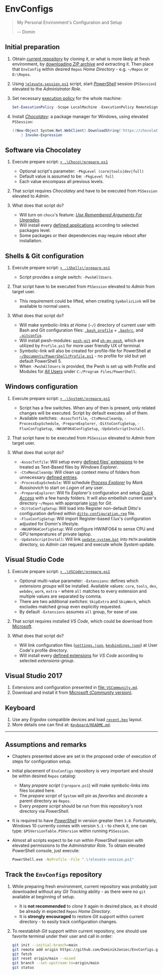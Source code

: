 # EnvConfigs

> My Personal Environment's Configuration and Setup
>
> -- Domin

## Initial preparation

1. Obtain [current repository](https://github.com/DominikJaniec/EnvConfigs) by cloning it, or what is more likely at fresh environment, by [downloading ZIP archive](https://github.com/DominikJaniec/EnvConfigs/archive/refs/heads/main.zip) and extracting it. Then place that `EnvConfig` within desired `Repos` _Home Directory_ - e.g. `~/Repos` or `D:\Repos`.

2. Using [`!elevate-session.ps1`](!elevate-session.ps1) script, start [_PowerShell_](https://docs.microsoft.com/en-us/powershell/) session (`PSSession`) elevated to the _Administrator Role_.

3. Set necessary [execution policy](https://docs.microsoft.com/en-us/powershell/module/microsoft.powershell.core/about/about_execution_policies?view=powershell-5.1) for the whole machine:

   ```PowerShell
   Set-ExecutionPolicy -Scope LocalMachine -ExecutionPolicy RemoteSigned -Confirm
   ```

4. Install [_Chocolatey_](https://chocolatey.org/about): a package manager for Windows, using elevated `PSSession`:

   ```PowerShell
   ((New-Object System.Net.WebClient).DownloadString('https://chocolatey.org/install.ps1')) `
       | Invoke-Expression
   ```

## Software via Chocolatey

1. Execute prepare script: [`> .\Choco\!prepare.ps1`](Choco/!prepare.ps1)
   * Optional script's parameter: `-PkgLevel (core|tools|dev|full)`
   * Default value is assumed to be: `-PkgLevel full`
   * Each value encompass all previous levels.

2. That script requires _Chocolatey_ and have to be executed from `PSSession` elevated to _Admin_.

3. What does that script do?
   * Will turn on `choco`'s feature: [_Use Remembered Arguments For Upgrades_](https://docs.chocolatey.org/en-us/configuration#general-1).
   * Will install every [defined applications](Choco/packages.txt) according to selected packages level.
   * Some packages or their dependencies may require reboot after installation.

## Shells & Git configuration

1. Execute prepare script: [`> .\Shells\!prepare.ps1`](Shells/!prepare.ps1)
   * Script provides a single switch: `-PwshAllUsers`.

2. That script have to be executed from `PSSession` elevated to _Admin_ from target user.
   * This requirement could be lifted, when creating `SymbolicLink` will be available to normal users.

3. What does that script do?
   * Will make symbolic-links at _Home_ (`~/`) directory of current user with Bash and Git configuration files: [`.bash_profile`](Shells/.bash_profile) + [`.bashrc`](Shells/.bashrc), and [`.gitconfig`](Shells/.gitconfig).
   * Will install pwsh-modules: [`posh-git`](https://www.powershellgallery.com/packages/posh-git) and [`oh-my-posh`](https://www.powershellgallery.com/packages/oh-my-posh), which are utilized by `Profile.ps1` for more user friendly UX of terminal.
   * Symbolic-link will also be created for profile-file for PowerShell at [`~/Documents/PowerShell/Profile.ps1`](Shells/Profile.ps1) - no profile for old but yet default PowerShell 5.
   * When `-PwshAllUsers` is provided, the Pwsh is set up with Profile and Modules for [All Users](https://docs.microsoft.com/en-us/powershell/module/microsoft.powershell.core/about/about_profiles) under `C:/Program Files/PowerShell`.

## Windows configuration

1. Execute prepare script: [`> .\System\!prepare.ps1`](System/!prepare.ps1)
   * Script has a few switches. When any of then is present, only related changes will be executed. Script by default executes all of them.
   * Available switches: `-AssocTxtfile`, `-CtxMenuCleanUp`, `-ProcessExpSchedule`, `-PrepareExplorer`, `-DittoConfigSetup`, `-FluxConfigSetup`, `-HWiNFO64ConfigSetup`, `-UpdateScriptInstall`.

2. That script have to be executed from `PSSession` elevated to _Admin_ from target user.

3. What does that script do?
   * `-AssocTxtfile`: Will setup every [defined files' extensions](System/txtfile_extensions.txt) to be treated as Text-Based files by _Windows Explorer_.
   * `-CtxMenuCleanUp`: Will clean up context menu of folders from unnecessary [defined entries](System/unwanted_cmds.txt).
   * `-ProcessExpSchedule`: Will schedule [_Process Explorer_](https://chocolatey.org/packages/procexp) by _Mark Russinovich_ to start on _Logon_ of any user.
   * `-PrepareExplorer`: Will fix _Explorer's_ configuration and setup [_Quick Access_](https://support.microsoft.com/en-us/help/4027032/windows-pin-remove-and-customize-in-quick-access) with a few handy folders. It will also embellish current user's directory `~/Repos` with appropriate [icon](System/template_Repos/GitDirectory.png) for _Git_.
   * `-DittoConfigSetup`: Will load into Register non-default Ditto's configuration defined within [`ditto-configuration.reg`](System/ditto-configuration.reg) file.
   * `-FluxConfigSetup`: Will import Register-based f.lux's configuration adjusted for Domin's lifestyle.
   * `-HWiNFO64ConfigSetup`: Will configure HWiNFO64 to sense CPU and GPU temperatures of private laptop.
   * `-UpdateScriptInstall`: Will link [`update-system.bat`](System/update-system.bat) into `PATH` available directory, so _Admin_ can request and execute whole _System_ update.

## Visual Studio Code

1. Execute prepare script: [`> .\VSCode\!prepare.ps1`](VSCode/!prepare.ps1)
   * Optional multi-value parameter: `-Extensions`: defines which _extensions groups_ will be installed. Available values: `core`, `tools`, `dev`, `webdev`, `work`, `extra` - where `all` matches to every extension and multiple values are separated by comma.
   * There are two additional _switches_: `SkipExtra` and `SkipWork`, which excludes matched group even explicitly requested.
   * By default `-Extensions` assumes `all` group, for ease of use.

2. That script requires installed _VS Code_, which could be download from [Microsoft](https://code.visualstudio.com/docs/?dv=win).

3. What does that script do?
   * Will link configuration files ([`settings.json`](VSCode/settings.json), [`keybindings.json`](VSCode/keybindings.json)) at User Code's profile directory.
   * Will install every [defined extensions](VSCode/extensions.txt) for _VS Code_ according to selected _extensions-group_.

## Visual Studio 2017

1. Extensions and configuration presented in [file: `VSCommunity.md`](VSCommunity.md).
2. Download and install it from [Microsoft (_Community_ version)](https://www.visualstudio.com/pl/vs/community/).

## Keyboard

1. Use any _Ergodox_ compatible devices and load [`recent.hex`](Keyboard/recent.hex) layout.
2. More details one can find at: [`Keyboard/README.md`](Keyboard/README.md).

----

## Assumptions and remarks

* Chapters presented above are set in the proposed order of execution of steps for configuration setup.
* Initial placement of `EnvConfigs` repository is very important and should be within desired `Repos` catalog:
  * Many _prepare script_ (`!prepare.ps1`) will make symbolic-links into files located here.
  * The _prepare script_ of `System` will pin as _favorites_ and _decorate_ a parent directory as `Repos`.
  * Every _prepare script_ should be run from this repository's root directory via _PowerShell_.
* It is required to have [_PowerShell_](https://docs.microsoft.com/en-us/powershell/scripting/install/installing-powershell-core-on-windows?view=powershell-7.1) in version greater then `3.0`. Fortunately, Windows 10 currently comes with version `5.1` - to check it, one can type: `$PSVersionTable.PSVersion` within running `PSSession`.
* Almost all scripts expect to be run within _PowerShell_ session with elevated permissions to the _Administrator Role_. To obtain elevated PowerShell console, just execute:

   ```sh
   PowerShell.exe -NoProfile -File ".\!elevate-session.ps1"
   ```

## Track the `EnvConfigs` repository

1. While preparing fresh environment, current repository was probably just downloaded without any _Git Tracking_ ability - as there were no `git` available at beginning of setup.
   * It is **not recommended** to _clone_ it again in desired place, as it should be already in expected `Repos` _Home Directory_.
   * It is **strongly encouraged** to restore _Git_ support within current directory - to easily track configuration changes.

2. To reestablish _Git_ support within current repository, one should use favorite terminal under their user and call in order:

   ```sh
   git init --initial-branch=main
   git remote add origin https://github.com/DominikJaniec/EnvConfigs.git
   git fetch
   git reset origin/main --mixed
   git branch --set-upstream-to=origin/main
   git status
   ```
